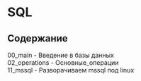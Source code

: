 # SQL      
   
## Содержание      
    
00_main             - Введение в базы данных  
02_operations       - Основные_операции   
11_mssql            - Разворачиваем mssql под linux  
